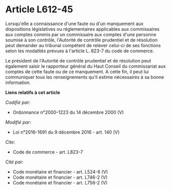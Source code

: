 # Article L612-45

Lorsqu'elle a connaissance d'une faute ou d'un manquement aux dispositions législatives ou réglementaires applicables aux
commissaires aux comptes commis par un commissaire aux comptes d'une personne soumise à son contrôle, l'Autorité de contrôle
prudentiel et de résolution peut demander au tribunal compétent de relever celui-ci de ses fonctions selon les modalités
prévues à l'article L. 823-7 du code de commerce. 

Le président de l'Autorité de contrôle prudentiel et de résolution peut également saisir le rapporteur général du Haut
Conseil du commissariat aux comptes de cette faute ou de ce manquement. A cette fin, il peut lui communiquer tous les
renseignements qu'il estime nécessaires à sa bonne information.

**Liens relatifs à cet article**

_Codifié par_:

  - Ordonnance n°2000-1223 du 14 décembre 2000 (V)

_Modifié par_:

  - Loi n°2016-1691 du 9 décembre 2016 - art. 140 (V)

_Cite_:

  - Code de commerce - art. L823-7

_Cité par_:

  - Code monétaire et financier - art. L524-6 (V)
  - Code monétaire et financier - art. L746-2 (V)
  - Code monétaire et financier - art. L756-2 (V)

